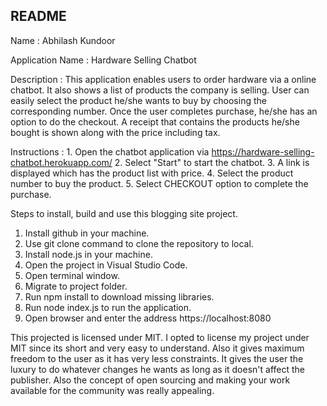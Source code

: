 ## README

Name : Abhilash Kundoor

Application Name : Hardware Selling Chatbot

Description : This application enables users to order hardware via a online chatbot. It also shows a list of products the company is selling. User can easily select the product he/she wants to buy by choosing the corresponding number. Once the user completes purchase, he/she has an option to do the checkout. A receipt that contains the products he/she bought is shown along with the price including tax.

Instructions : 1. Open the chatbot application via https://hardware-selling-chatbot.herokuapp.com/
			   2. Select "Start" to start the chatbot.
			   3. A link is displayed which has the product list with price.
			   4. Select the product number to buy the product.
			   5. Select CHECKOUT option to complete the purchase.

Steps to install, build and use this blogging site project.

1. Install github in your machine.
2. Use git clone command to clone the repository to local.
3. Install node.js in your machine.
4. Open the project in Visual Studio Code.
5. Open terminal window.
6. Migrate to project folder.
7. Run npm install to download missing libraries.
8. Run node index.js to run the application.
9. Open browser and enter the address https://localhost:8080

This projected is licensed under MIT. 
I opted to license my project under MIT since its short and very easy to understand. Also it gives maximum freedom to the user as it has very less constraints. It gives the user the luxury to do whatever changes he wants as long as it doesn't affect the publisher. Also the concept of open sourcing and making your work available for the community was really appealing.